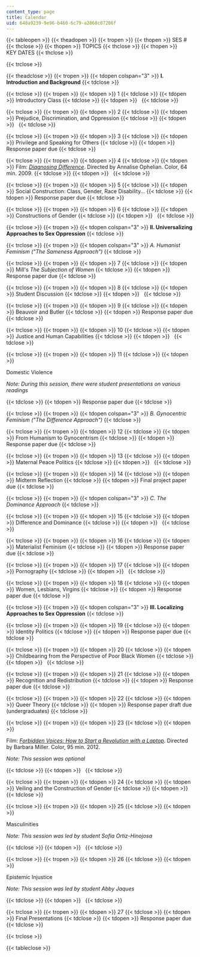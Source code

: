 ```yaml
---
content_type: page
title: Calendar
uid: 648a9239-9e96-b460-6c79-a2860c07286f
---
```


{{< tableopen >}}
{{< theadopen >}}
{{< tropen >}}
{{< thopen >}}
SES #
{{< thclose >}}
{{< thopen >}}
TOPICS
{{< thclose >}}
{{< thopen >}}
KEY DATES
{{< thclose >}}

{{< trclose >}}

{{< theadclose >}}
{{< tropen >}}
{{< tdopen colspan="3" >}}
**I. Introduction and Background**
{{< tdclose >}}

{{< trclose >}}
{{< tropen >}}
{{< tdopen >}}
1
{{< tdclose >}}
{{< tdopen >}}
Introductory Class
{{< tdclose >}}
{{< tdopen >}}
 
{{< tdclose >}}

{{< trclose >}}
{{< tropen >}}
{{< tdopen >}}
2
{{< tdclose >}}
{{< tdopen >}}
Prejudice, Discrimination, and Oppression
{{< tdclose >}}
{{< tdopen >}}
 
{{< tdclose >}}

{{< trclose >}}
{{< tropen >}}
{{< tdopen >}}
3
{{< tdclose >}}
{{< tdopen >}}
Privilege and Speaking for Others
{{< tdclose >}}
{{< tdopen >}}
Response paper due
{{< tdclose >}}

{{< trclose >}}
{{< tropen >}}
{{< tdopen >}}
4
{{< tdclose >}}
{{< tdopen >}}
Film: [_Diagnosing Difference_](http://www.diagnosingdifference.com/). Directed by Annalise Ophelian. Color, 64 min. 2009.
{{< tdclose >}}
{{< tdopen >}}
 
{{< tdclose >}}

{{< trclose >}}
{{< tropen >}}
{{< tdopen >}}
5
{{< tdclose >}}
{{< tdopen >}}
Social Construction: Class, Gender, Race Disability…
{{< tdclose >}}
{{< tdopen >}}
Response paper due
{{< tdclose >}}

{{< trclose >}}
{{< tropen >}}
{{< tdopen >}}
6
{{< tdclose >}}
{{< tdopen >}}
Constructions of Gender
{{< tdclose >}}
{{< tdopen >}}
 
{{< tdclose >}}

{{< trclose >}}
{{< tropen >}}
{{< tdopen colspan="3" >}}
**II. Universalizing Approaches to Sex Oppression**
{{< tdclose >}}

{{< trclose >}}
{{< tropen >}}
{{< tdopen colspan="3" >}}
_A. Humanist Feminism ("The Sameness Approach")_
{{< tdclose >}}

{{< trclose >}}
{{< tropen >}}
{{< tdopen >}}
7
{{< tdclose >}}
{{< tdopen >}}
Mill's _The Subjection of Women_
{{< tdclose >}}
{{< tdopen >}}
Response paper due
{{< tdclose >}}

{{< trclose >}}
{{< tropen >}}
{{< tdopen >}}
8
{{< tdclose >}}
{{< tdopen >}}
Student Discussion
{{< tdclose >}}
{{< tdopen >}}
 
{{< tdclose >}}

{{< trclose >}}
{{< tropen >}}
{{< tdopen >}}
9
{{< tdclose >}}
{{< tdopen >}}
Beauvoir and Butler
{{< tdclose >}}
{{< tdopen >}}
Response paper due
{{< tdclose >}}

{{< trclose >}}
{{< tropen >}}
{{< tdopen >}}
10
{{< tdclose >}}
{{< tdopen >}}
Justice and Human Capabilities
{{< tdclose >}}
{{< tdopen >}}
 
{{< tdclose >}}

{{< trclose >}}
{{< tropen >}}
{{< tdopen >}}
11
{{< tdclose >}}
{{< tdopen >}}


Domestic Violence

_Note: During this session, there were student presentations on various readings_


{{< tdclose >}}
{{< tdopen >}}
Response paper due
{{< tdclose >}}

{{< trclose >}}
{{< tropen >}}
{{< tdopen colspan="3" >}}
_B. Gynocentric Feminism ("The Difference Approach")_
{{< tdclose >}}

{{< trclose >}}
{{< tropen >}}
{{< tdopen >}}
12
{{< tdclose >}}
{{< tdopen >}}
From Humanism to Gynocentrism
{{< tdclose >}}
{{< tdopen >}}
Response paper due
{{< tdclose >}}

{{< trclose >}}
{{< tropen >}}
{{< tdopen >}}
13
{{< tdclose >}}
{{< tdopen >}}
Maternal Peace Politics
{{< tdclose >}}
{{< tdopen >}}
 
{{< tdclose >}}

{{< trclose >}}
{{< tropen >}}
{{< tdopen >}}
14
{{< tdclose >}}
{{< tdopen >}}
Midterm Reflection
{{< tdclose >}}
{{< tdopen >}}
Final project paper due
{{< tdclose >}}

{{< trclose >}}
{{< tropen >}}
{{< tdopen colspan="3" >}}
_C. The Dominance Approach_
{{< tdclose >}}

{{< trclose >}}
{{< tropen >}}
{{< tdopen >}}
15
{{< tdclose >}}
{{< tdopen >}}
Difference and Dominance
{{< tdclose >}}
{{< tdopen >}}
 
{{< tdclose >}}

{{< trclose >}}
{{< tropen >}}
{{< tdopen >}}
16
{{< tdclose >}}
{{< tdopen >}}
Materialist Feminism
{{< tdclose >}}
{{< tdopen >}}
Response paper due
{{< tdclose >}}

{{< trclose >}}
{{< tropen >}}
{{< tdopen >}}
17
{{< tdclose >}}
{{< tdopen >}}
Pornography
{{< tdclose >}}
{{< tdopen >}}
 
{{< tdclose >}}

{{< trclose >}}
{{< tropen >}}
{{< tdopen >}}
18
{{< tdclose >}}
{{< tdopen >}}
Women, Lesbians, Virgins
{{< tdclose >}}
{{< tdopen >}}
Response paper due
{{< tdclose >}}

{{< trclose >}}
{{< tropen >}}
{{< tdopen colspan="3" >}}
**III. Localizing Approaches to Sex Oppression**
{{< tdclose >}}

{{< trclose >}}
{{< tropen >}}
{{< tdopen >}}
19
{{< tdclose >}}
{{< tdopen >}}
Identity Politics
{{< tdclose >}}
{{< tdopen >}}
Response paper due
{{< tdclose >}}

{{< trclose >}}
{{< tropen >}}
{{< tdopen >}}
20
{{< tdclose >}}
{{< tdopen >}}
Childbearing from the Perspective of Poor Black Women
{{< tdclose >}}
{{< tdopen >}}
 
{{< tdclose >}}

{{< trclose >}}
{{< tropen >}}
{{< tdopen >}}
21
{{< tdclose >}}
{{< tdopen >}}
Recognition and Redistribution
{{< tdclose >}}
{{< tdopen >}}
Response paper due
{{< tdclose >}}

{{< trclose >}}
{{< tropen >}}
{{< tdopen >}}
22
{{< tdclose >}}
{{< tdopen >}}
Queer Theory
{{< tdclose >}}
{{< tdopen >}}
Response paper draft due (undergraduates)
{{< tdclose >}}

{{< trclose >}}
{{< tropen >}}
{{< tdopen >}}
23
{{< tdclose >}}
{{< tdopen >}}


Film: _[Forbidden Voices: How to Start a Revolution with a Laptop](http://forbiddenvoices.net/en/en-start.html)._ Directed by Barbara Miller. Color, 95 min. 2012.

_Note: This session was optional_


{{< tdclose >}}
{{< tdopen >}}
 
{{< tdclose >}}

{{< trclose >}}
{{< tropen >}}
{{< tdopen >}}
24
{{< tdclose >}}
{{< tdopen >}}
Veiling and the Construction of Gender
{{< tdclose >}}
{{< tdopen >}}
 
{{< tdclose >}}

{{< trclose >}}
{{< tropen >}}
{{< tdopen >}}
25
{{< tdclose >}}
{{< tdopen >}}


Masculinities

_Note: This session was led by student Sofia Ortiz-Hinojosa_


{{< tdclose >}}
{{< tdopen >}}
 
{{< tdclose >}}

{{< trclose >}}
{{< tropen >}}
{{< tdopen >}}
26
{{< tdclose >}}
{{< tdopen >}}


Epistemic Injustice

_Note: This session was led by student Abby Jaques_


{{< tdclose >}}
{{< tdopen >}}
 
{{< tdclose >}}

{{< trclose >}}
{{< tropen >}}
{{< tdopen >}}
27
{{< tdclose >}}
{{< tdopen >}}
Final Presentations
{{< tdclose >}}
{{< tdopen >}}
Response paper due
{{< tdclose >}}

{{< trclose >}}

{{< tableclose >}}
